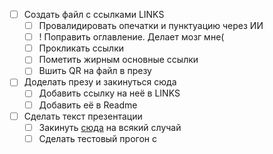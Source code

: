 - [ ] Создать файл с ссылками LINKS
  - [ ] Провалидировать опечатки и пунктуацию через ИИ
  - [ ] ! Поправить оглавление. Делает мозг мне(
  - [ ] Прокликать ссылки
  - [ ] Пометить жирным основные ссылки
  - [ ] Вшить QR на файл в презу
- [ ] Доделать презу и закинуться сюда
  - [ ] Добавить ссылку на неё в LINKS
  - [ ] Добавить её в Readme
- [ ] Сделать текст презентации
  - [ ] Закинуть [сюда](text_for_presentation.md) на всякий случай
  - [ ] Сделать тестовый прогон с
